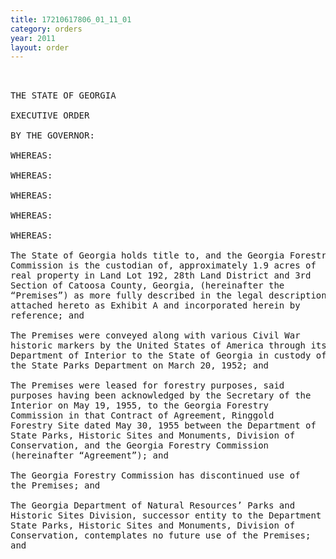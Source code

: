 ```yaml
---
title: 17210617806_01_11_01
category: orders
year: 2011
layout: order
---
```


<pre> 

THE STATE OF GEORGIA

EXECUTIVE ORDER

BY THE GOVERNOR:

WHEREAS:

WHEREAS:

WHEREAS:

WHEREAS:

WHEREAS:

The State of Georgia holds title to, and the Georgia Forestry
Commission is the custodian of, approximately 1.9 acres of
real property in Land Lot 192, 28th Land District and 3rd
Section of Catoosa County, Georgia, (hereinafter the
“Premises”) as more fully described in the legal description
attached hereto as Exhibit A and incorporated herein by
reference; and

The Premises were conveyed along with various Civil War
historic markers by the United States of America through its
Department of Interior to the State of Georgia in custody of
the State Parks Department on March 20, 1952; and

The Premises were leased for forestry purposes, said
purposes having been acknowledged by the Secretary of the
Interior on May 19, 1955, to the Georgia Forestry
Commission in that Contract of Agreement, Ringgold
Forestry Site dated May 30, 1955 between the Department of
State Parks, Historic Sites and Monuments, Division of
Conservation, and the Georgia Forestry Commission
(hereinafter “Agreement”); and

The Georgia Forestry Commission has discontinued use of
the Premises; and

The Georgia Department of Natural Resources’ Parks and
Historic Sites Division, successor entity to the Department of
State Parks, Historic Sites and Monuments, Division of
Conservation, contemplates no future use of the Premises;
and

</pre>
